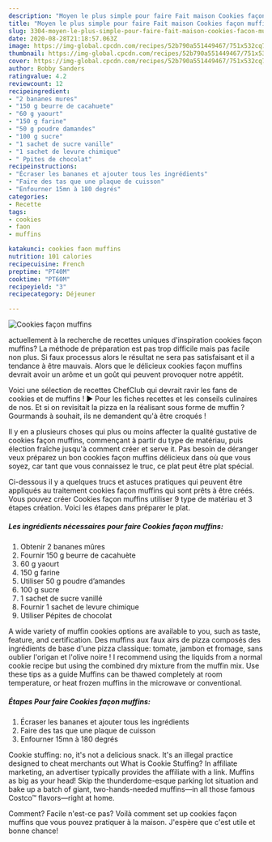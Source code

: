 ```yaml
---
description: "Moyen le plus simple pour faire Fait maison Cookies façon muffins"
title: "Moyen le plus simple pour faire Fait maison Cookies façon muffins"
slug: 3304-moyen-le-plus-simple-pour-faire-fait-maison-cookies-facon-muffins
date: 2020-08-28T21:18:57.063Z
image: https://img-global.cpcdn.com/recipes/52b790a551449467/751x532cq70/cookies-facon-muffins-photo-principale-de-la-recette.jpg
thumbnail: https://img-global.cpcdn.com/recipes/52b790a551449467/751x532cq70/cookies-facon-muffins-photo-principale-de-la-recette.jpg
cover: https://img-global.cpcdn.com/recipes/52b790a551449467/751x532cq70/cookies-facon-muffins-photo-principale-de-la-recette.jpg
author: Bobby Sanders
ratingvalue: 4.2
reviewcount: 12
recipeingredient:
- "2 bananes mures"
- "150 g beurre de cacahuete"
- "60 g yaourt"
- "150 g farine"
- "50 g poudre damandes"
- "100 g sucre"
- "1 sachet de sucre vanille"
- "1 sachet de levure chimique"
- " Ppites de chocolat"
recipeinstructions:
- "Écraser les bananes et ajouter tous les ingrédients"
- "Faire des tas que une plaque de cuisson"
- "Enfourner 15mn à 180 degrés"
categories:
- Recette
tags:
- cookies
- faon
- muffins

katakunci: cookies faon muffins 
nutrition: 101 calories
recipecuisine: French
preptime: "PT40M"
cooktime: "PT60M"
recipeyield: "3"
recipecategory: Déjeuner

---
```



![Cookies façon muffins](https://img-global.cpcdn.com/recipes/52b790a551449467/751x532cq70/cookies-facon-muffins-photo-principale-de-la-recette.jpg)

actuellement à la recherche de recettes uniques d'inspiration cookies façon muffins? La méthode de préparation est pas trop difficile mais pas facile non plus. Si faux processus alors le résultat ne sera pas satisfaisant et il a tendance à être mauvais. Alors que le délicieux cookies façon muffins devrait avoir un arôme et un goût qui peuvent provoquer notre appétit.

Voici une sélection de recettes ChefClub qui devrait ravir les fans de cookies et de muffins ! ► Pour les fiches recettes et les conseils culinaires de nos. Et si on revisitait la pizza en la réalisant sous forme de muffin ? Gourmands à souhait, ils ne demandent qu&#39;à être croqués !

Il y en a plusieurs choses qui plus ou moins affecter la qualité gustative de cookies façon muffins, commençant à partir du type de matériau, puis élection fraîche jusqu'à comment créer et serve it. Pas besoin de déranger veux préparez un bon cookies façon muffins délicieux dans où que vous soyez, car tant que vous connaissez le truc, ce plat peut être plat spécial.


Ci-dessous il y a quelques trucs et astuces pratiques qui peuvent être appliqués au traitement cookies façon muffins qui sont prêts à être créés. Vous pouvez créer Cookies façon muffins utiliser 9 type de matériau et 3 étapes création. Voici les étapes dans préparer le plat.

<!--inarticleads1-->

##### Les ingrédients nécessaires pour faire Cookies façon muffins:

1. Obtenir 2 bananes mûres
1. Fournir 150 g beurre de cacahuète
1.  60 g yaourt
1.  150 g farine
1. Utiliser 50 g poudre d’amandes
1.  100 g sucre
1.  1 sachet de sucre vanillé
1. Fournir 1 sachet de levure chimique
1. Utiliser  Pépites de chocolat


A wide variety of muffin cookies options are available to you, such as taste, feature, and certification. Des muffins aux faux airs de pizza composés des ingrédients de base d&#39;une pizza classique: tomate, jambon et fromage, sans oublier l&#39;origan et l&#39;olive noire ! I recommend using the liquids from a normal cookie recipe but using the combined dry mixture from the muffin mix. Use these tips as a guide Muffins can be thawed completely at room temperature, or heat frozen muffins in the microwave or conventional. 

<!--inarticleads2-->

##### Étapes Pour faire Cookies façon muffins:

1. Écraser les bananes et ajouter tous les ingrédients
1. Faire des tas que une plaque de cuisson
1. Enfourner 15mn à 180 degrés


Cookie stuffing: no, it&#39;s not a delicious snack. It&#39;s an illegal practice designed to cheat merchants out What is Cookie Stuffing? In affiliate marketing, an advertiser typically provides the affiliate with a link. Muffins as big as your head! Skip the thunderdome-esque parking lot situation and bake up a batch of giant, two-hands-needed muffins—in all those famous Costco™ flavors—right at home. 


Comment? Facile n'est-ce pas? Voilà comment set up cookies façon muffins que vous pouvez pratiquer à la maison. J'espère que c'est utile et bonne chance!
